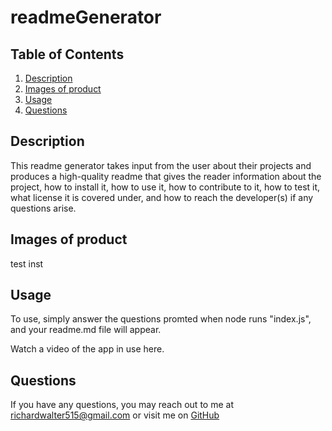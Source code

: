 # readmeGenerator

## Table of Contents
  1. [Description](#description)
  2. [Images of product](#screenshots)
  3. [Usage](#usage)
  4. [Questions](#questions)
  
  
  
## Description <a name="description"></a>
This readme generator takes input from the user about their projects and produces a high-quality readme that gives the reader information about the project, how to install it, how to use it, how to contribute to it, how to test it, what license it is covered under, and how to reach the developer(s) if any questions arise.


## Images of product <a name="screenshots"></a>
test inst


## Usage <a name="usage"></a>
To use, simply answer the questions promted when node runs "index.js", and your readme.md file will appear.

Watch a video of the app in use here.


## Questions <a name="questions"></a>
If you have any questions, you may reach out to me at richardwalter515@gmail.com
or visit me on [GitHub](https://www.github.com/richardwalter515)